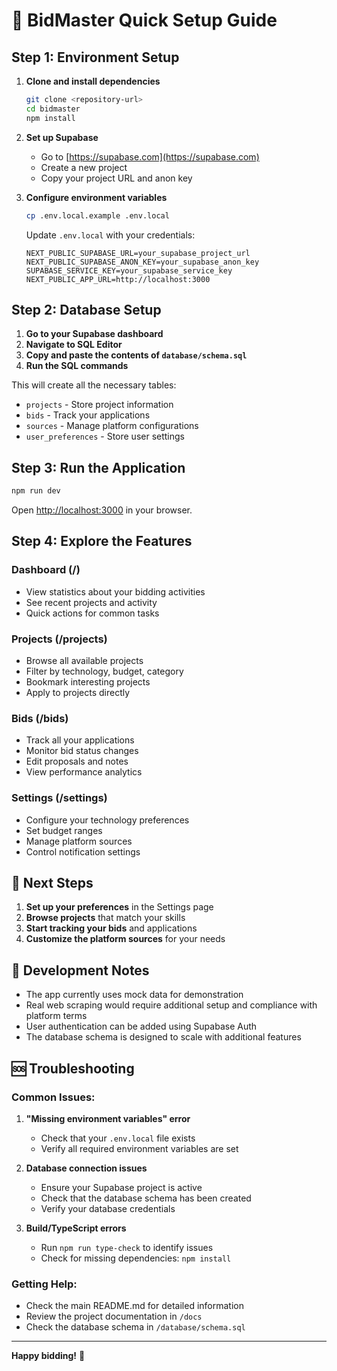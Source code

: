 # 🚀 BidMaster Quick Setup Guide

## Step 1: Environment Setup

1. **Clone and install dependencies**
   ```bash
   git clone <repository-url>
   cd bidmaster
   npm install
   ```

2. **Set up Supabase**
   - Go to [https://supabase.com](https://supabase.com)
   - Create a new project
   - Copy your project URL and anon key

3. **Configure environment variables**
   ```bash
   cp .env.local.example .env.local
   ```
   
   Update `.env.local` with your credentials:
   ```env
   NEXT_PUBLIC_SUPABASE_URL=your_supabase_project_url
   NEXT_PUBLIC_SUPABASE_ANON_KEY=your_supabase_anon_key
   SUPABASE_SERVICE_KEY=your_supabase_service_key
   NEXT_PUBLIC_APP_URL=http://localhost:3000
   ```

## Step 2: Database Setup

1. **Go to your Supabase dashboard**
2. **Navigate to SQL Editor**
3. **Copy and paste the contents of `database/schema.sql`**
4. **Run the SQL commands**

This will create all the necessary tables:
- `projects` - Store project information
- `bids` - Track your applications
- `sources` - Manage platform configurations
- `user_preferences` - Store user settings

## Step 3: Run the Application

```bash
npm run dev
```

Open [http://localhost:3000](http://localhost:3000) in your browser.

## Step 4: Explore the Features

### Dashboard (/)
- View statistics about your bidding activities
- See recent projects and activity
- Quick actions for common tasks

### Projects (/projects)
- Browse all available projects
- Filter by technology, budget, category
- Bookmark interesting projects
- Apply to projects directly

### Bids (/bids)
- Track all your applications
- Monitor bid status changes
- Edit proposals and notes
- View performance analytics

### Settings (/settings)
- Configure your technology preferences
- Set budget ranges
- Manage platform sources
- Control notification settings

## 🎯 Next Steps

1. **Set up your preferences** in the Settings page
2. **Browse projects** that match your skills
3. **Start tracking your bids** and applications
4. **Customize the platform sources** for your needs

## 🔧 Development Notes

- The app currently uses mock data for demonstration
- Real web scraping would require additional setup and compliance with platform terms
- User authentication can be added using Supabase Auth
- The database schema is designed to scale with additional features

## 🆘 Troubleshooting

### Common Issues:

1. **"Missing environment variables" error**
   - Check that your `.env.local` file exists
   - Verify all required environment variables are set

2. **Database connection issues**
   - Ensure your Supabase project is active
   - Check that the database schema has been created
   - Verify your database credentials

3. **Build/TypeScript errors**
   - Run `npm run type-check` to identify issues
   - Check for missing dependencies: `npm install`

### Getting Help:

- Check the main README.md for detailed information
- Review the project documentation in `/docs`
- Check the database schema in `/database/schema.sql`

---

**Happy bidding!** 🎯
